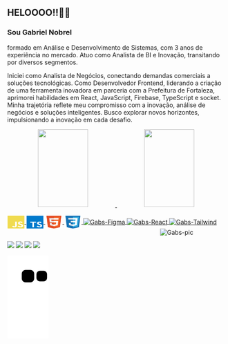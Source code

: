 ## HELOOOO!!🖖🚀 
### Sou Gabriel Nobrel
formado em Análise e Desenvolvimento de Sistemas, com 3 anos de experiência no mercado. Atuo como Analista de BI e Inovação, transitando por diversos segmentos.

Iniciei como Analista de Negócios, conectando demandas comerciais a soluções tecnológicas. Como Desenvolvedor Frontend, liderando a criação de uma ferramenta inovadora em parceria com a Prefeitura de Fortaleza, aprimorei habilidades em React, JavaScript, Firebase, TypeScript e socket.
Minha trajetória reflete meu compromisso com a inovação, análise de negócios e soluções inteligentes. Busco explorar novos horizontes, impulsionando a inovação em cada desafio.

<div align="center">
  <a href="https://github.com/gabrielnobrel">
  <img height="180em" width="48%" src="https://github-readme-stats.vercel.app/api?username=gabrielnobrel&theme=material-palenight&show_icons=true"/>
  <img height="180em" width="48%" src="https://github-readme-stats.vercel.app/api/top-langs/?username=gabrielnobrel&layout=compact&theme=material-palenight"/>
</div>

<div style="display: inline_block"><br>
  <img align="center" alt="Gabs-Js" height="30" width="40" src="https://raw.githubusercontent.com/devicons/devicon/master/icons/javascript/javascript-plain.svg">
  <img align="center" alt="Gabs-Ts" height="30" width="40" src="https://raw.githubusercontent.com/devicons/devicon/master/icons/typescript/typescript-plain.svg">
  <img align="center" alt="Gabs-HTML" height="30" width="40" src="https://raw.githubusercontent.com/devicons/devicon/master/icons/html5/html5-original.svg">
  <img align="center" alt="Gabs-CSS" height="30" width="40" src="https://raw.githubusercontent.com/devicons/devicon/master/icons/css3/css3-original.svg">
  <img align="center" alt="Gabs-Figma" height="30" width="40" src="https://cdn.jsdelivr.net/gh/devicons/devicon@latest/icons/figma/figma-original.svg">
  <img align="center" alt="Gabs-React" height="30" width="40" src="https://cdn.jsdelivr.net/gh/devicons/devicon@latest/icons/react/react-original.svg">
  <img align="center" alt="Gabs-Tailwind" height="30" width="40" src="https://cdn.jsdelivr.net/gh/devicons/devicon@latest/icons/tailwindcss/tailwindcss-original-wordmark.svg">
  <a href="https://picasion.com/"><img src="https://i.picasion.com/pic92/43c623824b10ce922f548db5f016dffa.gif" align="right" width="150" height="150" border-radius="10px;" alt="Gabs-pic"></a>
</div>

##

<div> 
  <a href="https://www.instagram.com/gabrielnobrel/" target="_blank"><img src="https://img.shields.io/badge/-Instagram-%23E4405F?style=for-the-badge&logo=instagram&logoColor=white" target="_blank"></a>
  <a href = "mailto:gabriel_nobresantos@hotmail.com"><img src="https://img.shields.io/badge/-Outlook-%23333?style=for-the-badge&logo=outlook&color=113B6D" target="_blank"></a>
  <a href="https://www.linkedin.com/in/gabrielnobrel" target="_blank"><img src="https://img.shields.io/badge/-LinkedIn-%230077B5?style=for-the-badge&logo=linkedin&logoColor=white" target="_blank"></a>
  <a href = "https://t.me/gabrielnobrel/"><img src="https://img.shields.io/badge/-Telegram-%230077B5?style=for-the-badge&logo=telegram&logoColor=white&color=509D40" target="_blank"></a>
</div>

![Snake animation](https://github.com/gabrielnobrel/GabrielNobre/blob/output/github-contribution-grid-snake.svg)
